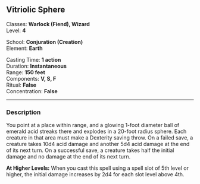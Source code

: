 ## Vitriolic Sphere

Classes: **Warlock (Fiend), Wizard**  
Level: **4**  

School: **Conjuration (Creation)**  
Element: **Earth**  

Casting Time: **1 action**  
Duration: **Instantaneous**  
Range: **150 feet**  
Components: **V, S, F**  
Ritual: **False**  
Concentration: **False**  

------

### Description

You point at a place within range, and a glowing 1-foot diameter ball of emerald acid streaks there and explodes in a 20-foot radius sphere. Each creature in that area must make a Dexterity saving throw. On a failed save, a creature takes 10d4 acid damage and another 5d4 acid damage at the end of its next turn. On a successful save, a creature takes half the initial damage and no damage at the end of its next turn.

**At Higher Levels:** When you cast this spell using a spell slot of 5th level or higher, the initial damage increases by 2d4 for each slot level above 4th.